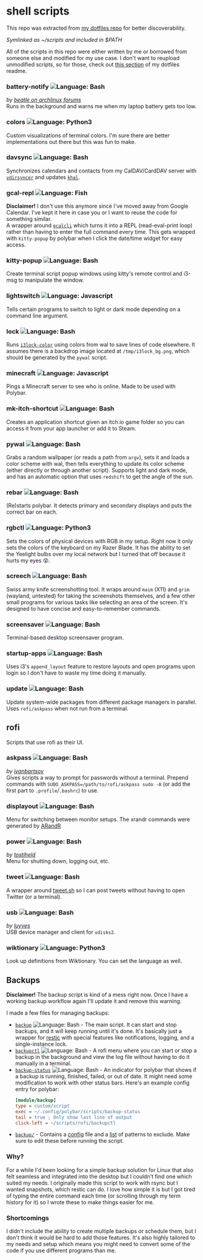 # shell scripts

This repo was extracted from [my dotfiles repo](https://github.com/katacarbix/dotfiles) for better discoverability.

*Symlinked as \~/scripts and included in $PATH*

All of the scripts in this repo were either written by me or borrowed from someone else and modified for my use case. I don't want to reupload unmodified scripts, so for those, check out [this section](https://github.com/katacarbix/dotfiles#programs-you-should-know-about-that-werent-mentioned-elsewhere) of my dotfiles readme.

### battery-notify ![Language: Bash](https://img.shields.io/badge/Language-Bash-3e474a?style=flat)
*by [beatle on archlinux forums](https://bbs.archlinux.org/viewtopic.php?pid=1037160#p1037160)*  
Runs in the background and warns me when my laptop battery gets too low.

### colors ![Language: Python3](https://img.shields.io/badge/Language-Python3-357bb3?style=flat)
Custom visualizations of terminal colors. I'm sure there are better implementations out there but this was fun to make.

### davsync ![Language: Bash](https://img.shields.io/badge/Language-Bash-3e474a?style=flat)
Synchronizes calendars and contacts from my CalDAV/CardDAV server with [`vdirsyncer`](https://github.com/pimutils/vdirsyncer) and updates [`khal`](https://github.com/pimutils/khal).

### gcal-repl ![Language: Fish](https://img.shields.io/badge/Language-Fish-d3242b?style=flat)
**Disclaimer!** I don't use this anymore since I've moved away from Google Calendar. I've kept it here in case you or I want to reuse the code for something similar.  
A wrapper around [`gcalcli`](https://github.com/insanum/gcalcli) which turns it into a REPL (read-eval-print loop) rather than having to enter the full command every time. This gets wrapped with `kitty-popup` by polybar when I click the date/time widget for easy access.

### kitty-popup ![Language: Bash](https://img.shields.io/badge/Language-Bash-3e474a?style=flat)
Create terminal script popup windows using kitty's remote control and i3-msg to manipulate the window.

### lightswitch ![Language: Javascript](https://img.shields.io/badge/Language-Javascript-68a063?style=flat)
Tells certain programs to switch to light or dark mode depending on a command line argument.

### lock ![Language: Bash](https://img.shields.io/badge/Language-Bash-3e474a?style=flat)
Runs [`i3lock-color`](https://github.com/Raymo111/i3lock-color) using colors from wal to save lines of code elsewhere. It assumes there is a backdrop image located at `/tmp/i3lock_bg.png`, which should be generated by the `pywal` script.

### minecraft ![Language: Javascript](https://img.shields.io/badge/Language-Javascript-68a063?style=flat)
Pings a Minecraft server to see who is online. Made to be used with Polybar.

### mk-itch-shortcut ![Language: Bash](https://img.shields.io/badge/Language-Bash-3e474a?style=flat)
Creates an application shortcut given an itch.io game folder so you can access it from your app launcher or add it to Steam.

### pywal ![Language: Bash](https://img.shields.io/badge/Language-Bash-3e474a?style=flat)
Grabs a random wallpaper (or reads a path from `argv`), sets it and loads a color scheme with wal, then tells everything to update its color scheme (either directly or through another script). Supports light and dark mode, and has an automatic option that uses `redshift` to get the angle of the sun.

### rebar ![Language: Bash](https://img.shields.io/badge/Language-Bash-3e474a?style=flat)
(Re)starts polybar. It detects primary and secondary displays and puts the correct bar on each.

### rgbctl ![Language: Python3](https://img.shields.io/badge/Language-Python3-357bb3?style=flat)
Sets the colors of physical devices with RGB in my setup. Right now it only sets the colors of the keyboard on my Razer Blade. It has the ability to set the Yeelight bulbs over my local network but I turned that off because it hurts my eyes 😵.

### screech ![Language: Bash](https://img.shields.io/badge/Language-Bash-3e474a?style=flat)
Swiss army knife screenshotting tool. It wraps around `maim` (X11) and `grim` (wayland, untested) for taking the screenshots themselves, and a few other small programs for various tasks like selecting an area of the screen. It's designed to have concise and easy-to-remember commands.

### screensaver ![Language: Bash](https://img.shields.io/badge/Language-Bash-3e474a?style=flat)
Terminal-based desktop screensaver program.

### startup-apps ![Language: Bash](https://img.shields.io/badge/Language-Bash-3e474a?style=flat)
Uses i3's `append_layout` feature to restore layouts and open programs upon login so I don't have to waste my time doing it manually.

### update ![Language: Bash](https://img.shields.io/badge/Language-Bash-3e474a?style=flat)
Update system-wide packages from different package managers in parallel. Uses `rofi/askpass` when not run from a terminal.

## rofi
Scripts that use rofi as their UI.

### askpass ![Language: Bash](https://img.shields.io/badge/Language-Bash-3e474a?style=flat)
*by [ivanbartsov](https://github.com/davatorium/rofi/issues/584#issuecomment-384555551)*  
Gives scripts a way to prompt for passwords without a terminal. Prepend commands with `SUDO_ASKPASS=/path/to/rofi/askpass sudo -A` (or add the first part to `.profile`/`.bashrc`) to use.

### displayout ![Language: Bash](https://img.shields.io/badge/Language-Bash-3e474a?style=flat)
Menu for switching between monitor setups. The xrandr commands were generated by [ARandR](https://christian.amsuess.com/tools/arandr/)

### power ![Language: Bash](https://img.shields.io/badge/Language-Bash-3e474a?style=flat)
*by [tostiheld](https://github.com/tostiheld/dotfiles/blob/master/bin/power-menu.sh)*  
Menu for shutting down, logging out, etc.

### tweet ![Language: Bash](https://img.shields.io/badge/Language-Bash-3e474a?style=flat)
A wrapper around [tweet.sh](https://github.com/piroor/tweet.sh) so I can post tweets without having to open Twitter (or a terminal).

### usb ![Language: Bash](https://img.shields.io/badge/Language-Bash-3e474a?style=flat)
*by [luyves](https://github.com/luyves/polybar-rofi-usb-mount)*  
USB device manager and client for `udisks2`.

### wiktionary ![Language: Python3](https://img.shields.io/badge/Language-Python3-357bb3?style=flat)
Look up definitions from Wiktionary. You can set the language as well.

## Backups
**Disclaimer!** The backup script is kind of a mess right now. Once I have a working backup workflow again I'll update it and remove this warning.

I made a few files for managing backups:
- [`backup`](backup) ![Language: Bash](https://img.shields.io/badge/Language-Bash-3e474a?style=flat) - The main script. It can start and stop backups, and it will keep running until it's done. It's basically just a wrapper for [restic](https://restic.net/) with special features like notifications, logging, and a single-instance lock.
- [`backupctl`](rofi/backupctl) ![Language: Bash](https://img.shields.io/badge/Language-Bash-3e474a?style=flat) - A rofi menu where you can start or stop a backup in the background and view the log file without having to do it manually in a terminal.
- [`backup-status`](https://github.com/katacarbix/dotfiles/blob/main/polybar/scripts/backup-status) ![Language: Bash](https://img.shields.io/badge/Language-Bash-3e474a?style=flat) - An indicator for polybar that shows if a backup is running, finished, failed, or out of date. It might need some modification to work with other status bars. Here's an example config entry for polybar:
  ```ini
  [module/backup]
  type = custom/script
  exec = ~/.config/polybar/scripts/backup-status
  tail = true ; Only show last line of output
  click-left = ~/scripts/rofi/backupctl
  ```
- [`backup/`](https://github.com/katacarbix/dotfiles/blob/main/backup) - Contains a [config](https://github.com/katacarbix/dotfiles/blob/main/backup/config) file and a [list](https://github.com/katacarbix/dotfiles/blob/main/backup/excludelist) of patterns to exclude. Make sure to edit these before running the script.

### Why?
For a while I'd been looking for a simple backup solution for Linux that also felt seamless and integrated into the desktop but I couldn't find one which suited my needs. I originally made this script to work with rsync but I wanted snapshots, which restic can do. I love how simple it is but I got tired of typing the entire command each time (or scrolling through my term history for it) so I wrote these to make things easier for me.

### Shortcomings
I didn't include the ability to create multiple backups or schedule them, but I don't think it would be hard to add those features. It's also highly tailored to my needs and setup which means you might need to convert some of the code if you use different programs than me.
